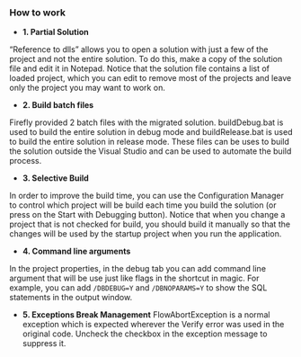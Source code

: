 ﻿### How to work

* **1. Partial Solution** 

“Reference to dlls” allows you to open a solution with just a few of the project and not the entire solution. To do this, make a copy of the solution file and edit it in Notepad. Notice that the solution file contains a list of loaded project, which you can edit to remove most of the projects and leave only the project you may want to work on.

* **2.	Build batch files**

Firefly provided 2 batch files with the migrated solution. buildDebug.bat is used to build the entire solution in debug mode and buildRelease.bat is used to build the entire solution in release mode. These files can be uses to build the solution outside the Visual Studio and can be used to automate the build process.

* **3.	Selective Build**

In order to improve the build time, you can use the Configuration Manager to control which project will be build each time you build the solution (or press on the Start with Debugging button). 
Notice that when you change a project that is not checked for build, you should build it manually so that the changes will be used by the startup project when you run the application.

* **4.	Command line arguments**

In the project properties, in the debug tab you can add command line argument that will be use just like flags in the shortcut in magic. For example, you can add `/DBDEBUG=Y` and `/DBNOPARAMS=Y` to show the SQL statements in the output window.

* **5.	Exceptions Break Management**
FlowAbortException is a normal exception which is expected wherever the Verify error was used in the original code. Uncheck the checkbox in the exception message to suppress it.
